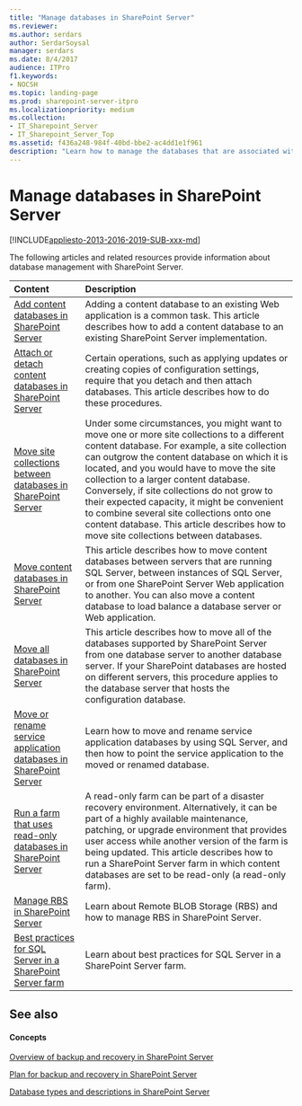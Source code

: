 ```yaml
---
title: "Manage databases in SharePoint Server"
ms.reviewer: 
ms.author: serdars
author: SerdarSoysal
manager: serdars
ms.date: 8/4/2017
audience: ITPro
f1.keywords:
- NOCSH
ms.topic: landing-page
ms.prod: sharepoint-server-itpro
ms.localizationpriority: medium
ms.collection:
- IT_Sharepoint_Server
- IT_Sharepoint_Server_Top
ms.assetid: f436a248-984f-40bd-bbe2-ac4dd1e1f961
description: "Learn how to manage the databases that are associated with SharePoint Server."
---
```


# Manage databases in SharePoint Server

[!INCLUDE[appliesto-2013-2016-2019-SUB-xxx-md](../includes/appliesto-2013-2016-2019-SUB-xxx-md.md)] 
  
The following articles and related resources provide information about database management with SharePoint Server.
  
  
|**Content**|**Description**|
|:-----|:-----|
|[Add content databases in SharePoint Server](add-a-content-database.md) <br/> |Adding a content database to an existing Web application is a common task. This article describes how to add a content database to an existing SharePoint Server implementation.  <br/> |
|[Attach or detach content databases in SharePoint Server](attach-or-detach-content-databases.md) <br/> |Certain operations, such as applying updates or creating copies of configuration settings, require that you detach and then attach databases. This article describes how to do these procedures.  <br/> |
|[Move site collections between databases in SharePoint Server](move-site-collections-between-databases.md) <br/> |Under some circumstances, you might want to move one or more site collections to a different content database. For example, a site collection can outgrow the content database on which it is located, and you would have to move the site collection to a larger content database. Conversely, if site collections do not grow to their expected capacity, it might be convenient to combine several site collections onto one content database. This article describes how to move site collections between databases.  <br/> |
|[Move content databases in SharePoint Server](move-content-databases.md) <br/> |This article describes how to move content databases between servers that are running SQL Server, between instances of SQL Server, or from one SharePoint Server Web application to another. You can also move a content database to load balance a database server or Web application.  <br/> |
|[Move all databases in SharePoint Server](move-all-databases.md) <br/> |This article describes how to move all of the databases supported by SharePoint Server from one database server to another database server. If your SharePoint databases are hosted on different servers, this procedure applies to the database server that hosts the configuration database.  <br/> |
|[Move or rename service application databases in SharePoint Server](move-or-rename-service-application-databases.md) <br/> |Learn how to move and rename service application databases by using SQL Server, and then how to point the service application to the moved or renamed database.  <br/> |
|[Run a farm that uses read-only databases in SharePoint Server](run-a-farm-that-uses-read-only-databases.md) <br/> |A read-only farm can be part of a disaster recovery environment. Alternatively, it can be part of a highly available maintenance, patching, or upgrade environment that provides user access while another version of the farm is being updated. This article describes how to run a SharePoint Server farm in which content databases are set to be read-only (a read-only farm).  <br/> |
|[Manage RBS in SharePoint Server](manage-rbs.md) <br/> |Learn about Remote BLOB Storage (RBS) and how to manage RBS in SharePoint Server.  <br/> |
|[Best practices for SQL Server in a SharePoint Server farm](best-practices-for-sql-server-in-a-sharepoint-server-farm.md) <br/> |Learn about best practices for SQL Server in a SharePoint Server farm.  <br/> |
   
## See also

#### Concepts

  
[Overview of backup and recovery in SharePoint Server](backup-and-recovery-overview.md)
  
[Plan for backup and recovery in SharePoint Server](backup-and-recovery-planning.md)
  
[Database types and descriptions in SharePoint Server](../technical-reference/database-types-and-descriptions.md)

